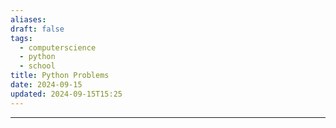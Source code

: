 ```yaml
---
aliases: 
draft: false
tags:
  - computerscience
  - python
  - school
title: Python Problems
date: 2024-09-15
updated: 2024-09-15T15:25
---
```


-------------------------------------------------------------------------------


